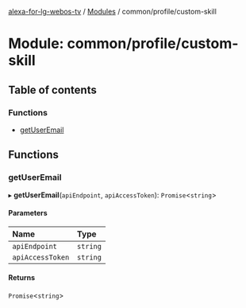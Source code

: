 [alexa-for-lg-webos-tv](../README.md) / [Modules](../modules.md) / common/profile/custom-skill

# Module: common/profile/custom-skill

## Table of contents

### Functions

- [getUserEmail](common_profile_custom_skill.md#getuseremail)

## Functions

### getUserEmail

▸ **getUserEmail**(`apiEndpoint`, `apiAccessToken`): `Promise`\<`string`\>

#### Parameters

| Name | Type |
| :------ | :------ |
| `apiEndpoint` | `string` |
| `apiAccessToken` | `string` |

#### Returns

`Promise`\<`string`\>
